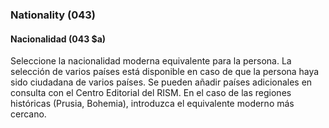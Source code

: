 ### Nationality (043)

#### Nacionalidad (043 $a)
Seleccione la nacionalidad moderna equivalente para la persona. La selección de varios países está disponible en caso de que la persona haya sido ciudadana de varios países. Se pueden añadir países adicionales en consulta con el Centro Editorial del RISM. En el caso de las regiones históricas (Prusia, Bohemia), introduzca el equivalente moderno más cercano.
